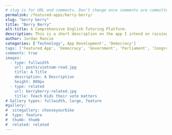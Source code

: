 ```yaml
---
# slug is for URL and comments. Don't change once comments are committed
permalink: /featured-apps/berry-berry/
slug: "berry berry"
title: "Berry Berry"
alt-title: A Comprehensive English Tutoring Platform.
description: This is a short description on the app I intend on raising money for here. It could be awesome. I could be a flop. But you never know.
author: Jordan Rancie
categories: ['Technology', App Development', 'Democracy']
tags: ['Featured App', 'Democracy', 'Government', 'Parliament', 'Congress', 'App Development']
comments: true
images:
  - type: fullwidth
    url: posts/vietnam-road.jpg
    title: A Title
    description: A Description 
    height: 800px
  - type: related
    url: berryberry-related.jpg
    title: Teach Kids their vote matters     
# Gallery types: fullwidth, large, feature
#gallery:
#  sitegallery: chooseyourbike
#  type: feature
#  thumb: thumb
#  related: related
---
```

